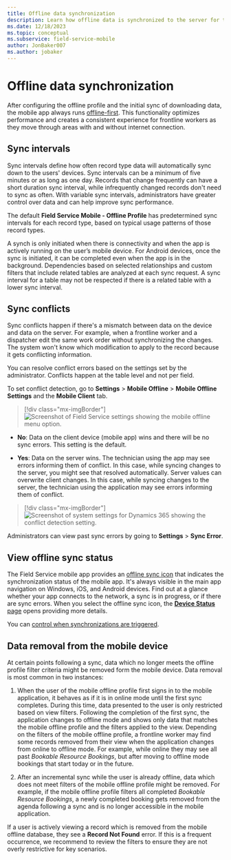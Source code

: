 ```yaml
---
title: Offline data synchronization
description: Learn how offline data is synchronized to the server for the Dynamics 365 Field Service mobile app.
ms.date: 12/18/2023
ms.topic: conceptual
ms.subservice: field-service-mobile
author: JonBaker007
ms.author: jobaker
---
```


# Offline data synchronization

After configuring the offline profile and the initial sync of downloading data, the mobile app always runs [offline-first](/power-apps/mobile/mobile-offline-overview). This functionality optimizes performance and creates a consistent experience for frontline workers as they move through areas with and without internet connection.

## Sync intervals

Sync intervals define how often record type data will automatically sync down to the users' devices. Sync intervals can be a minimum of five minutes or as long as one day. Records that change frequently can have a short duration sync interval, while infrequently changed records don't need to sync as often. With variable sync intervals, administrators have greater control over data and can help improve sync performance.

The default **Field Service Mobile - Offline Profile** has predetermined sync intervals for each record type, based on typical usage patterns of those record types.

A synch is only initiated when there is connectivity and when the app is actively running on the user’s mobile device. For Android devices, once the sync is initiated, it can be completed even when the app is in the background.
Dependencies based on selected relationships and custom filters that include related tables are analyzed at each sync request. A sync interval for a table may not be respected if there is a related table with a lower sync interval.

<!--- Can we take this note out?

> [!NOTE]
> Sync intervals are defined per record type with Field Service v8.8.40+. In earlier versions, all record types will have a five-minute sync interval.

--->

## Sync conflicts

Sync conflicts happen if there's a mismatch between data on the device and data on the server. For example, when a frontline worker and a dispatcher edit the same work order without synchronizing the changes. The system won't know which modification to apply to the record because it gets conflicting information.

You can resolve conflict errors based on the settings set by the administrator. Conflicts happen at the table level and not per field.

<!--- Is this still accurate? See https://learn.microsoft.com/en-us/power-platform/admin/system-settings-dialog-box-mobile-client-tab --->

To set conflict detection, go to **Settings** > **Mobile Offline** > **Mobile Offline Settings** and the **Mobile Client** tab.

> [!div class="mx-imgBorder"]
> ![Screenshot of Field Service settings showing the mobile offline menu option.](./media/mobile-powerapp-sync-conflict-navigate.png)

- **No**: Data on the client device (mobile app) wins and there will be no sync errors. This setting is the default.

- **Yes**: Data on the server wins. The technician using the app may see errors informing them of conflict. In this case, while syncing changes to the server, you might see that resolved automatically. Server values can overwrite client changes. In this case, while syncing changes to the server, the technician using the application may see errors informing them of conflict.

> [!div class="mx-imgBorder"]
> ![Screenshot of system settings for Dynamics 365 showing the conflict detection setting.](./media/mobile-powerapp-sync-conflict.png)

Administrators can view past sync errors by going to **Settings** > **Sync Error**.

## View offline sync status

The Field Service mobile app provides an [offline sync icon](/power-apps/mobile/offline-sync-icon) that indicates the synchronization status of the mobile app. It's always visible in the main app navigation on Windows, iOS, and Android devices. Find out at a glance whether your app connects to the network, a sync is in progress, or if there are sync errors. When you select the offline sync icon, the [**Device Status** page](/power-apps/mobile/offline-sync-icon#device-status-page) opens providing more details.

You can [control when synchronizations are triggered](/power-apps/mobile/offline-sync-icon#offline-sync-settings).

## Data removal from the mobile device

At certain points following a sync, data which no longer meets the offline profile filter criteria might be removed form the mobile device. Data removal is most common in two instances:

<!--- Do we need all this info? --->

1. When the user of the mobile offline profile first signs in to the mobile application, it behaves as if it is in online mode until the first sync completes. During this time, data presented to the user is only restricted based on view filters. Following the completion of the first sync, the application changes to offline mode and shows only data that matches the mobile offline profile and the filters applied to the view.   Depending on the filters of the mobile offline profile, a frontline worker may find some records removed from their view when the application changes from online to offline mode. For example, while online they may see all past *Bookable Resource Bookings*, but after moving to offline mode bookings that start today or in the future.

2. After an incremental sync while the user is already offline, data which does not meet filters of the mobile offline profile might be removed. For example, if the mobile offline profile filters all completed *Bookable Resource Bookings*, a newly completed booking gets removed from the agenda following a sync and is no longer accessible in the mobile application.

If a user is actively viewing a record which is removed from the mobile offline database, they see a **Record Not Found** error. If this is a frequent occurrence, we recommend to review the filters to ensure they are not overly restrictive for key scenarios.